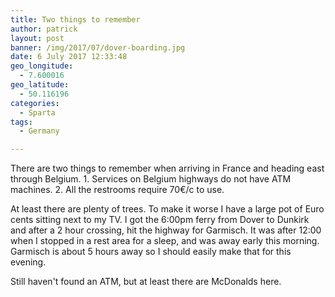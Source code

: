 ```yaml
---
title: Two things to remember
author: patrick
layout: post
banner: /img/2017/07/dover-boarding.jpg
date: 6 July 2017 12:33:48
geo_longitude:
  - 7.600016
geo_latitude:
  - 50.116196
categories:
  - Sparta
tags:
  - Germany

---
```


There are two things to remember when arriving in France and heading east through Belgium. 1. Services on Belgium highways do not have ATM machines. 2. All the restrooms require 70€/c to use. 

At least there are plenty of trees. To make it worse I have a large pot of Euro cents sitting next to my TV. I got the 6:00pm ferry from Dover to Dunkirk and after a 2 hour crossing, hit the highway for Garmisch. It was after 12:00 when I stopped in a rest area for a sleep, and was away early this morning. Garmisch is about 5 hours away so I should easily make that for this evening. 

Still haven't found an ATM, but at least there are McDonalds here. 

